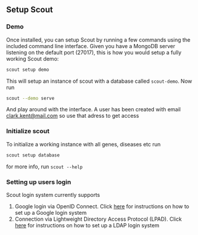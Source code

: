 ## Setup Scout

### Demo

Once installed, you can setup Scout by running a few commands using the included command line interface. Given you have a MongoDB server listening on the default port (27017), this is how you would setup a fully working Scout demo:

```bash
scout setup demo
```

This will setup an instance of scout with a database called `scout-demo`. Now run

```bash
scout --demo serve
```
And play around with the interface. A user has been created with email clark.kent@mail.com so use that adress to get access

### Initialize scout

To initialize a working instance with all genes, diseases etc run

```bash
scout setup database
```

for more info, run `scout --help`


### Setting up users login

Scout login system currently supports
1. Google login via OpenID Connect. Click [here](./login-system.md) for instructions on how to set up a Google login system
1. Connection via Lightweight Directory Access Protocol (LPAD). Click [here]() for instructions on how to set up a LDAP login system
